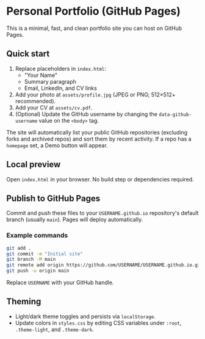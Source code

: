 # Personal Portfolio (GitHub Pages)

This is a minimal, fast, and clean portfolio site you can host on GitHub Pages.

## Quick start

1. Replace placeholders in `index.html`:
   - "Your Name"
   - Summary paragraph
   - Email, LinkedIn, and CV links
2. Add your photo at `assets/profile.jpg` (JPEG or PNG; 512×512+ recommended).
3. Add your CV at `assets/cv.pdf`.
4. (Optional) Update the GitHub username by changing the `data-github-username` value on the `<body>` tag.

The site will automatically list your public GitHub repositories (excluding forks and archived repos) and sort them by recent activity. If a repo has a `homepage` set, a Demo button will appear.

## Local preview

Open `index.html` in your browser. No build step or dependencies required.

## Publish to GitHub Pages

Commit and push these files to your `USERNAME.github.io` repository's default branch (usually `main`). Pages will deploy automatically.

### Example commands

```bash
git add .
git commit -m "Initial site"
git branch -M main
git remote add origin https://github.com/USERNAME/USERNAME.github.io.git
git push -u origin main
```

Replace `USERNAME` with your GitHub handle.

## Theming

- Light/dark theme toggles and persists via `localStorage`.
- Update colors in `styles.css` by editing CSS variables under `:root`, `.theme-light`, and `.theme-dark`.


